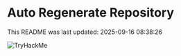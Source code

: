 # Auto Regenerate Repository

This README was last updated: 2025-09-16 08:38:26

 ![TryHackMe](https://tryhackme.com/badge/533634)